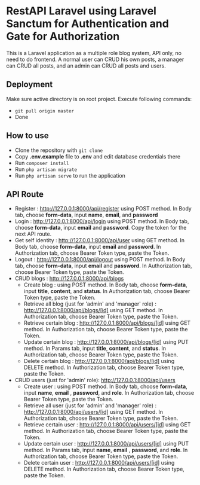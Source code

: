 # RestAPI Laravel using Laravel Sanctum for Authentication and Gate for Authorization

This is a Laravel application as a multiple role blog system, API only, no need to do frontend. A normal user can CRUD his own posts, a manager can CRUD all posts, and an admin can CRUD all posts and users.

## Deployment
Make sure active directory is on root project. Execute following commands:
- `git pull origin master`
- Done

## How to use

- Clone the repository with `git clone`
- Copy __.env.example__ file to __.env__ and edit database credentials there
- Run `composer install`
- Run `php artisan migrate`
- Run `php artisan serve` to run the application

## API Route

- Register : http://127.0.0.1:8000/api/register using POST method. In Body tab, choose __form-data__, input __name__, __email__, and __password__
- Login : http://127.0.0.1:8000/api/login using POST method. In Body tab, choose __form-data__, input __email__ and __password__. Copy the token for the next API route.
- Get self identity : http://127.0.0.1:8000/api/user using GET method. In Body tab, choose __form-data__, input __email__ and __password__. In Authorization tab, choose Bearer Token type, paste the Token.
- Logout : http://127.0.0.1:8000/api/logout using POST method. In Body tab, choose __form-data__, input __email__ and __password__. In Authorization tab, choose Bearer Token type, paste the Token.
- CRUD blogs : http://127.0.0.1:8000/api/blogs
	- Create blog : using POST method. In Body tab, choose __form-data__, input __title__, __content__, and __status__. In Authorization tab, choose Bearer Token type, paste the Token.
	- Retrieve all blog (just for 'admin' and 'manager' role) : http://127.0.0.1:8000/api/blogs/[id] using GET method. In Authorization tab, choose Bearer Token type, paste the Token.
	- Retrieve certain blog : http://127.0.0.1:8000/api/blogs/[id] using GET method. In Authorization tab, choose Bearer Token type, paste the Token.
	- Update certain blog : http://127.0.0.1:8000/api/blogs/[id] using PUT method. In Params tab, input __title__, __content__, and __status__. In Authorization tab, choose Bearer Token type, paste the Token.
	- Delete certain blog : http://127.0.0.1:8000/api/blogs/[id] using DELETE method. In Authorization tab, choose Bearer Token type, paste the Token.
- CRUD users (just for 'admin' role): http://127.0.0.1:8000/api/users
	- Create user : using POST method. In Body tab, choose __form-data__, input __name__, __email__ , __password__, and __role__. In Authorization tab, choose Bearer Token type, paste the Token.
	- Retrieve all user (just for 'admin' and 'manager' role) : http://127.0.0.1:8000/api/users/[id] using GET method. In Authorization tab, choose Bearer Token type, paste the Token.
	- Retrieve certain user : http://127.0.0.1:8000/api/users/[id] using GET method. In Authorization tab, choose Bearer Token type, paste the Token.
	- Update certain user : http://127.0.0.1:8000/api/users/[id] using PUT method. In Params tab, input __name__, __email__ , __password__, and __role__. In Authorization tab, choose Bearer Token type, paste the Token.
	- Delete certain user : http://127.0.0.1:8000/api/users/[id] using DELETE method. In Authorization tab, choose Bearer Token type, paste the Token.
